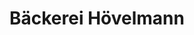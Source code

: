 ---
title: "Bäckerei Hövelmann"
url: /recklinghausen/baeckerei-hoevelmann-loehrhof/
shop: Bäckerei
---